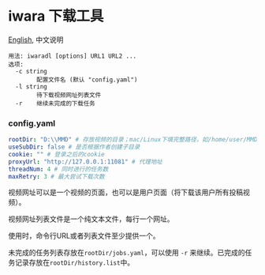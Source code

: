 # iwara 下载工具
[English](readme.md), 中文说明

```shell
用法: iwaradl [options] URL1 URL2 ...
选项:
  -c string
        配置文件名 (默认 "config.yaml")
  -l string
        待下载视频网址列表文件
  -r    继续未完成的下载任务
```

### config.yaml
```yaml
rootDir: "D:\\MMD" # 存放视频的目录；mac/Linux下填完整路径，如/home/user/MMD
useSubDir: false # 是否根据作者创建子目录
cookie: "" # 登录之后的cookie
proxyUrl: "http://127.0.0.1:11081" # 代理地址
threadNum: 4 # 同时进行的任务数
maxRetry: 3 # 最大尝试下载次数
```

视频网址可以是一个视频的页面，也可以是用户页面（将下载该用户所有投稿视频）。

视频网址列表文件是一个纯文本文件，每行一个网址。

使用时，命令行URL或者列表文件至少提供一个。

未完成的任务列表存放在`rootDir/jobs.yaml`，可以使用 `-r` 来继续。已完成的任务记录存放在`rootDir/history.list`中。
